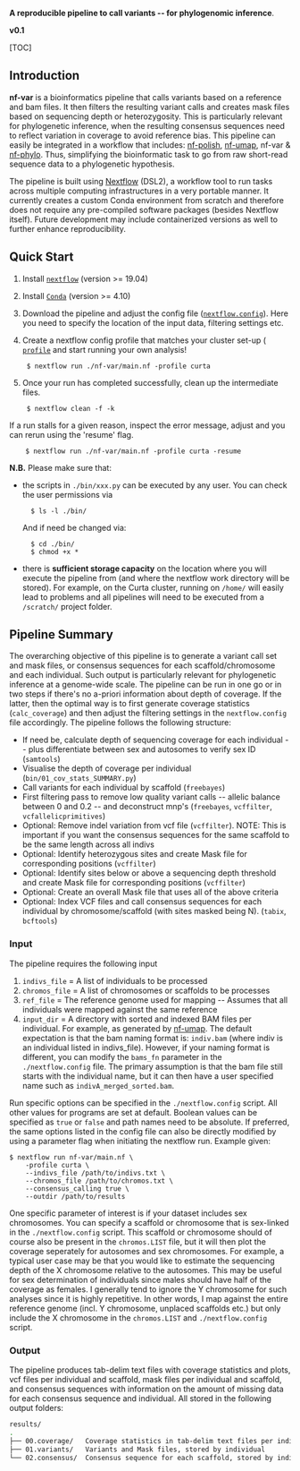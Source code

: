 **A reproducible pipeline to call variants -- for phylogenomic inference**.

**v0.1**

[TOC]

## Introduction

**nf-var** is a bioinformatics pipeline that calls variants based on a
reference and bam files. It then filters the resulting variant calls and
creates mask files based on sequencing depth or heterozygosity. This is
particularly relevant for phylogenetic inference, when the resulting consensus
sequences need to reflect variation in coverage to avoid reference bias. This
pipeline can easily be integrated in a workflow that includes:
[nf-polish](https://github.com/MozesBlom/nf-polish),
[nf-umap](https://github.com/IngoMue/nf-umap), nf-var &
[nf-phylo](https://github.com/MozesBlom/nf-phylo). Thus, simplifying the
bioinformatic task to go from raw short-read sequence data to a phylogenetic
hypothesis.

The pipeline is built using [Nextflow](https://www.nextflow.io) (DSL2), a
workflow tool to run tasks across multiple computing infrastructures in a very
portable manner. It currently creates a custom Conda environment from scratch
and therefore does not require any pre-compiled software packages (besides
Nextflow itself). Future development may include containerized versions as well
to further enhance reproducibility.

## Quick Start

1. Install [`nextflow`](https://www.nextflow.io/) (version >= 19.04) 
2. Install [`Conda`](https://conda.io/miniconda.html) (version >= 4.10)
3. Download the pipeline and adjust the config file
   ([`nextflow.config`](nextflow.config)). Here you need to specify the
   location of the input data, filtering settings etc.
4. Create a nextflow config profile that matches your cluster set-up (
   [`profile`](
   https://www.nextflow.io/docs/latest/config.html#config-profiles) and start
   running your own analysis!

        $ nextflow run ./nf-var/main.nf -profile curta

6. Once your run has completed successfully, clean up the intermediate files.

        $ nextflow clean -f -k

If a run stalls for a given reason, inspect the error message, adjust and you
can rerun using the 'resume' flag.

        $ nextflow run ./nf-var/main.nf -profile curta -resume

**N.B.** Please make sure that:

* the scripts in `./bin/xxx.py` can be executed by any user. You can check the user permissions via

        $ ls -l ./bin/

  And if need be changed via:

        $ cd ./bin/
        $ chmod +x *

* there is **sufficient storage capacity** on the location where you
  will execute the pipeline from (and where the nextflow work directory will be
  stored). For example, on the Curta cluster, running on `/home/` will easily
  lead to problems and all pipelines will need to be executed from a
  `/scratch/` project folder.

## Pipeline Summary

The overarching objective of this pipeline is to generate a variant call set
and mask files, or consensus sequences for each scaffold/chromosome and each
individual. Such output is particularly relevant for phylogenetic inference at
a genome-wide scale. The pipeline can be run in one go or in two steps if
there's no a-priori information about depth of coverage. If the latter, then
the optimal way is to first generate coverage statistics (`calc_coverage`) and
then adjust the filtering settings in the `nextflow.config` file accordingly.
The pipeline follows the following structure:

* If need be, calculate depth of sequencing coverage for each individual --
  plus differentiate between sex and autosomes to verify sex ID (`samtools`)
* Visualise the depth of coverage per individual
  (`bin/01_cov_stats_SUMMARY.py`)
* Call variants for each individual by scaffold (`freebayes`)
* First filtering pass to remove low quality variant calls -- allelic balance
  between 0 and 0.2 -- and deconstruct mnp's (`freebayes`, `vcffilter`,
  `vcfallelicprimitives`)
* Optional: Remove indel variation from vcf file (`vcffilter`). NOTE: This is
  important if you want the consensus sequences for the same scaffold to be the
  same length across all indivs
* Optional: Identify heterozygous sites and create Mask file for corresponding
  positions (`vcffilter`)
* Optional: Identify sites below or above a sequencing depth threshold and
  create Mask file for corresponding positions (`vcffilter`)
* Optional: Create an overall Mask file that uses all of the above criteria
* Optional: Index VCF files and call consensus sequences for each individual by
  chromosome/scaffold (with sites masked being N). (`tabix`, `bcftools`)

### Input

The pipeline requires the following input

1. `indivs_file` = A list of individuals to be processed
2. `chromos_file` = A list of chromosomes or scaffolds to be processes
3. `ref_file` = The reference genome used for mapping -- Assumes that all
   individuals were mapped against the same reference
4. `input_dir` = A directory with sorted and indexed BAM files per individual.
   For example, as generated by [nf-umap](https://github.com/IngoMue/nf-umap).
   The default expectation is that the bam naming format is: `indiv.bam` (where
   indiv is an individual listed in indivs_file). However, if your naming
   format is different, you can modify the `bams_fn` parameter in the
   `./nextflow.config` file. The primary assumption is that the bam file still
   starts with the individual name, but it can then have a user specified name
   such as `indivA_merged_sorted.bam`. 

Run specific options can  be specified in the `./nextflow.config` script. All
other values for programs are set at default. Boolean values can be specified
as `true` or `false` and path names need to be absolute. If preferred, the same
options listed in the config file can also be directly modified by using a
parameter flag when initiating the nextflow run. Example given:

    $ nextflow run nf-var/main.nf \
        -profile curta \
        --indivs_file /path/to/indivs.txt \
        --chromos_file /path/to/chromos.txt \
        --consensus_calling true \
        --outdir /path/to/results

One specific parameter of interest is if your dataset includes sex chromosomes.
You can specify a scaffold or chromosome that is sex-linked in the
`./nextflow.config` script. This scaffold or chromosome should of course also
be present in the `chromos.LIST` file, but it will then plot the coverage
seperately for autosomes and sex chromosomes. For example, a typical user case
may be that you would like to estimate the sequencing depth of the X chromosome
relative to the autosomes. This may be useful for sex determination of
individuals since males should have half of the coverage as females. I
generally tend to ignore the Y chromosome for such analyses since it is highly
repetitive. In other words, I map against the entire reference genome (incl. Y
chromosome, unplaced scaffolds etc.) but only include the X chromosome in the
`chromos.LIST` and `./nextflow.config` script.

### Output

The pipeline produces tab-delim text files with coverage statistics and plots,
vcf files per individual and scaffold, mask files per individual and scaffold,
and consensus sequences with information on the amount of missing data for each
consensus sequence and individual. All stored in the following output folders:

```bash
results/
.
├── 00.coverage/   Coverage statistics in tab-delim text files per individual and across all individuals.
├── 01.variants/   Variants and Mask files, stored by individual
└── 02.consensus/  Consensus sequence for each scaffold, stored by individual. Plus an overview of missing data across all scaffolds for each individual.
```
